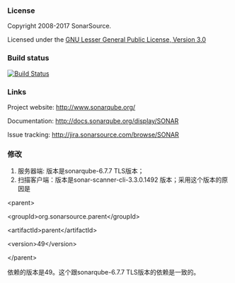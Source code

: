 ### License

Copyright 2008-2017 SonarSource.

Licensed under the [GNU Lesser General Public License, Version 3.0](http://www.gnu.org/licenses/lgpl.txt)

### Build status

[![Build Status](https://travis-ci.org/SonarSource/sonarqube.svg?branch=master)](https://travis-ci.org/SonarSource/sonarqube)

### Links

Project website: http://www.sonarqube.org/

Documentation: http://docs.sonarqube.org/display/SONAR

Issue tracking: http://jira.sonarsource.com/browse/SONAR

### 修改
1. 服务器端: 版本是sonarqube-6.7.7 TLS版本；
2. 扫描客户端：版本是sonar-scanner-cli-3.3.0.1492 版本；采用这个版本的原因是

\<parent\>

\<groupId\>org.sonarsource.parent\</groupId\>

\<artifactId\>parent\</artifactId\>

\<version\>49\</version\>

\</parent\>

依赖的版本是49。这个跟sonarqube-6.7.7 TLS版本的依赖是一致的。